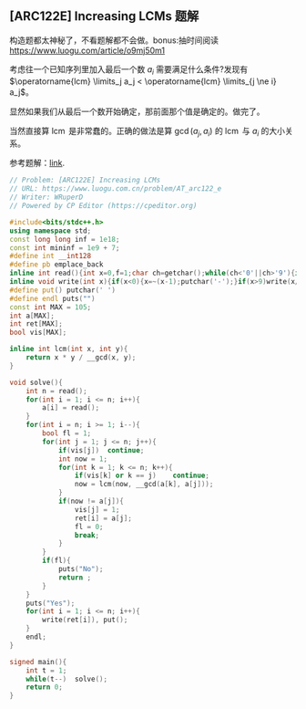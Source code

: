 ## [ARC122E] Increasing LCMs 题解

构造题都太神秘了，不看题解都不会做。bonus:抽时间阅读 https://www.luogu.com/article/o9mj50m1

考虑往一个已知序列里加入最后一个数 $a_i$ 需要满足什么条件?发现有 $\operatorname{lcm} \limits_j a_j < \operatorname{lcm} \limits_{j \ne i} a_j$。

显然如果我们从最后一个数开始确定，那前面那个值是确定的。做完了。

当然直接算 $\operatorname{lcm}$ 是非常蠢的。正确的做法是算 $\operatorname{gcd} (a_j,a_i)$ 的 $\operatorname{lcm}$ 与 $a_i$ 的大小关系。

参考题解：[link](https://www.luogu.com.cn/article/7xay01y9).

```cpp
// Problem: [ARC122E] Increasing LCMs
// URL: https://www.luogu.com.cn/problem/AT_arc122_e
// Writer: WRuperD
// Powered by CP Editor (https://cpeditor.org)

#include<bits/stdc++.h>
using namespace std;
const long long inf = 1e18;
const int mininf = 1e9 + 7;
#define int __int128
#define pb emplace_back
inline int read(){int x=0,f=1;char ch=getchar();while(ch<'0'||ch>'9'){if(ch=='-')f=-1;ch=getchar();}while(ch>='0'&&ch<='9'){x=(x<<1)+(x<<3)+(ch^48);ch=getchar();}return x*f;}
inline void write(int x){if(x<0){x=~(x-1);putchar('-');}if(x>9)write(x/10);putchar(x%10+'0');}
#define put() putchar(' ')
#define endl puts("")
const int MAX = 105;
int a[MAX];
int ret[MAX];
bool vis[MAX];

inline int lcm(int x, int y){
	return x * y / __gcd(x, y);
}

void solve(){
	int n = read();
	for(int i = 1; i <= n; i++){
		a[i] = read();
	}
	for(int i = n; i >= 1; i--){
		bool fl = 1; 
		for(int j = 1; j <= n; j++){
			if(vis[j])	continue;
			int now = 1;
			for(int k = 1; k <= n; k++){
				if(vis[k] or k == j)	continue;
				now = lcm(now, __gcd(a[k], a[j]));
			}
			if(now != a[j]){
				vis[j] = 1;
				ret[i] = a[j];
				fl = 0;
				break;
			}
		}
		if(fl){
			puts("No");
			return ;
		}
	}
	puts("Yes");	
	for(int i = 1; i <= n; i++){
		write(ret[i]), put();
	}
	endl;
}

signed main(){
	int t = 1;
	while(t--)	solve();
	return 0;
}
```